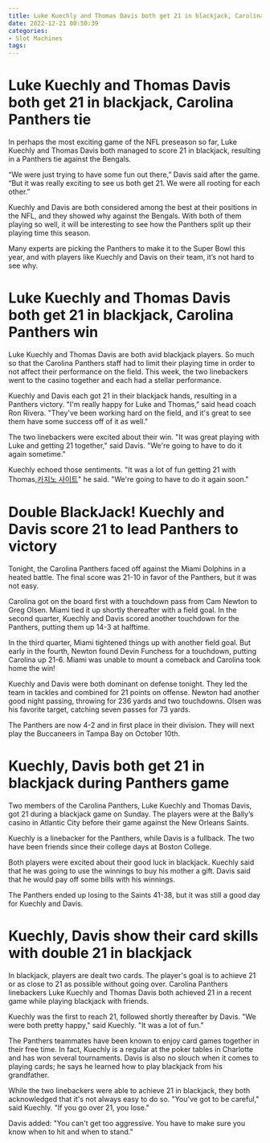 ```yaml
---
title: Luke Kuechly and Thomas Davis both get 21 in blackjack, Carolina Panthers tie
date: 2022-12-21 00:50:39
categories:
- Slot Machines
tags:
---
```



#  Luke Kuechly and Thomas Davis both get 21 in blackjack, Carolina Panthers tie

In perhaps the most exciting game of the NFL preseason so far, Luke Kuechly and Thomas Davis both managed to score 21 in blackjack, resulting in a Panthers tie against the Bengals.

“We were just trying to have some fun out there,” Davis said after the game. “But it was really exciting to see us both get 21. We were all rooting for each other.”

Kuechly and Davis are both considered among the best at their positions in the NFL, and they showed why against the Bengals. With both of them playing so well, it will be interesting to see how the Panthers split up their playing time this season.

Many experts are picking the Panthers to make it to the Super Bowl this year, and with players like Kuechly and Davis on their team, it’s not hard to see why.

#  Luke Kuechly and Thomas Davis both get 21 in blackjack, Carolina Panthers win

Luke Kuechly and Thomas Davis are both avid blackjack players. So much so that the Carolina Panthers staff had to limit their playing time in order to not affect their performance on the field. This week, the two linebackers went to the casino together and each had a stellar performance.

Kuechly and Davis each got 21 in their blackjack hands, resulting in a Panthers victory. "I'm really happy for Luke and Thomas," said head coach Ron Rivera. "They've been working hard on the field, and it's great to see them have some success off of it as well."

The two linebackers were excited about their win. "It was great playing with Luke and getting 21 together," said Davis. "We're going to have to do it again sometime."

Kuechly echoed those sentiments. "It was a lot of fun getting 21 with Thomas,[카지노 사이트](https://choegocasino.com/)" he said. "We're going to have to do it again soon."

#  Double BlackJack! Kuechly and Davis score 21 to lead Panthers to victory

Tonight, the Carolina Panthers faced off against the Miami Dolphins in a heated battle. The final score was 21-10 in favor of the Panthers, but it was not easy.

Carolina got on the board first with a touchdown pass from Cam Newton to Greg Olsen. Miami tied it up shortly thereafter with a field goal. In the second quarter, Kuechly and Davis scored another touchdown for the Panthers, putting them up 14-3 at halftime.

In the third quarter, Miami tightened things up with another field goal. But early in the fourth, Newton found Devin Funchess for a touchdown, putting Carolina up 21-6. Miami was unable to mount a comeback and Carolina took home the win!

Kuechly and Davis were both dominant on defense tonight. They led the team in tackles and combined for 21 points on offense. Newton had another good night passing, throwing for 236 yards and two touchdowns. Olsen was his favorite target, catching seven passes for 73 yards.

The Panthers are now 4-2 and in first place in their division. They will next play the Buccaneers in Tampa Bay on October 10th.

#  Kuechly, Davis both get 21 in blackjack during Panthers game

Two members of the Carolina Panthers, Luke Kuechly and Thomas Davis, got 21 during a blackjack game on Sunday. The players were at the Bally’s casino in Atlantic City before their game against the New Orleans Saints.

Kuechly is a linebacker for the Panthers, while Davis is a fullback. The two have been friends since their college days at Boston College.

Both players were excited about their good luck in blackjack. Kuechly said that he was going to use the winnings to buy his mother a gift. Davis said that he would pay off some bills with his winnings.

The Panthers ended up losing to the Saints 41-38, but it was still a good day for Kuechly and Davis.

#  Kuechly, Davis show their card skills with double 21 in blackjack

In blackjack, players are dealt two cards. The player's goal is to achieve 21 or as close to 21 as possible without going over. Carolina Panthers linebackers Luke Kuechly and Thomas Davis both achieved 21 in a recent game while playing blackjack with friends.

Kuechly was the first to reach 21, followed shortly thereafter by Davis. "We were both pretty happy," said Kuechly. "It was a lot of fun."

The Panthers teammates have been known to enjoy card games together in their free time. In fact, Kuechly is a regular at the poker tables in Charlotte and has won several tournaments. Davis is also no slouch when it comes to playing cards; he says he learned how to play blackjack from his grandfather.

While the two linebackers were able to achieve 21 in blackjack, they both acknowledged that it's not always easy to do so. "You've got to be careful," said Kuechly. "If you go over 21, you lose."

Davis added: "You can't get too aggressive. You have to make sure you know when to hit and when to stand."